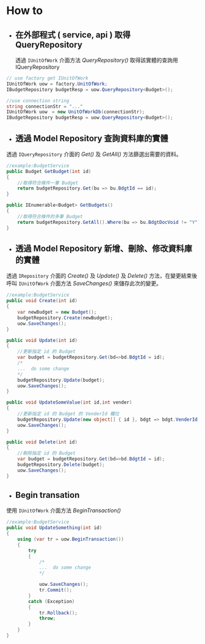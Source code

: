 
# How to

- ## 在外部程式 ( service, api ) 取得 QueryRepository
  透過 `IUnitOfWork` 介面方法 _QueryRepository<TEntity>()_ 取得該實體的查詢用 IQueryRepository

```c#
// use factory get IUnitOfWork
IUnitOfWork uow = factory.UnitOfWork;
IBudgetRepository budgetResp = uow.QueryRepository<Budget>();
```

```c#
//use connection string
string connectionStr = "..."
IUnitOfWork uow　= new UnitOfWorkDb(connectionStr);
IBudgetRepository budgetResp = uow.QueryRepository<Budget>();
```

- ## 透過 Model Repository 查詢資料庫的實體

透過 `IQueryRepository` 介面的 _Get()_ 及 _GetAll()_ 方法篩選出需要的資料。

```c#
//example:BudgetService
public Budget GetBudget(int id)
{
	//取得符合條件一筆 Budget
	return budgetRepository.Get(bu => bu.BdgtId == id);
}

public IEnumerable<Budget> GetBudgets()
{
	//取得符合條件的多筆 Budget
	return budgetRepository.GetAll().Where(bu => bu.BdgtDocVoid != "Y");
}
```

- ## 透過 Model Repository 新增、刪除、修改資料庫的實體

透過 `IRepository` 介面的 _Create()_ 及 _Update()_ 及 _Delete()_ 方法，在變更結束後呼叫 `IUnitOfWork` 介面方法 _SaveChanges()_ 來儲存此次的變更。

```c#
//example:BudgetService
public void Create(int id)
{
	var newBudget = new Budget();
	budgetRepository.Create(newBudget);
	uow.SaveChanges();
}

public void Update(int id)
{
	//更新指定 id 的 Budget
	var budget = budgetRepository.Get(bd=>bd.BdgtId = id);
	/*
	...  do some change
	*/
	budgetRepository.Update(budget);
	uow.SaveChanges();
}

public void UpdateSomeValue(int id,int vender)
{
	//更新指定 id 的 Budget 的 VenderId 欄位
	budgetRepository.Update(new object[] { id }, bdgt => bdgt.VenderId , vender);
	uow.SaveChanges();
}

public void Delete(int id)
{
	//刪除指定 id 的 Budget
	var budget = budgetRepository.Get(bd=>bd.BdgtId = id);
	budgetRepository.Delete(budget);
	uow.SaveChanges();
}
```

- ## Begin transation

使用 `IUnitOfWork` 介面方法 _BeginTransaction()_

```c#
//example:BudgetService
public void UpdateSomething(int id)
{
	using (var tr = uow.BeginTransaction())
	{
		try
		{
			/*
			...  do some change
			*/

			uow.SaveChanges();
			tr.Commit();
		}
		catch (Exception)
		{
			tr.Rollback();
			throw;
		}
	}
}
```
